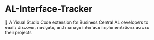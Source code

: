 # AL-Interface-Tracker
🔎 A Visual Studio Code extension for Business Central AL developers to easily discover, navigate, and manage interface implementations across their projects.
